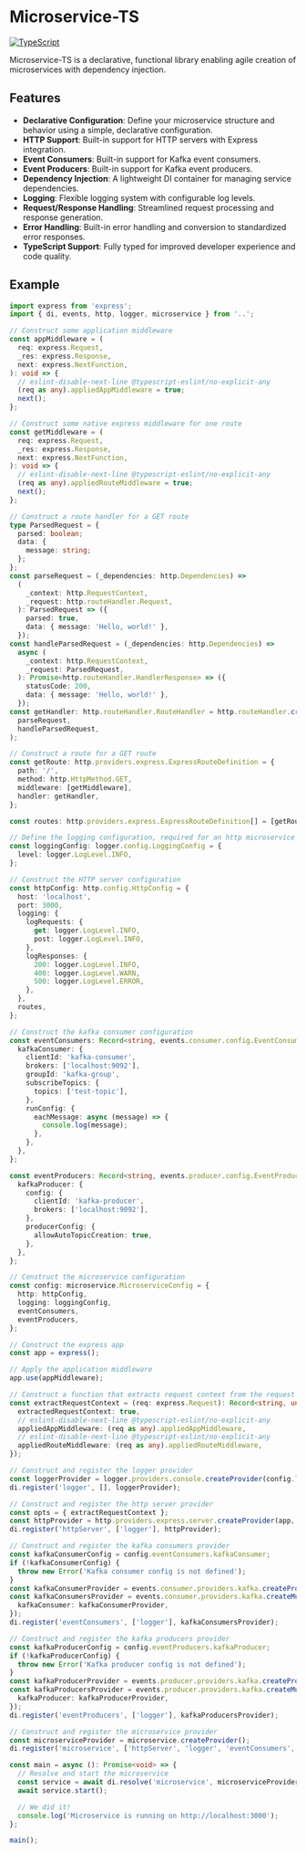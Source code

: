 # Microservice-TS

[![TypeScript](https://img.shields.io/badge/TypeScript-5.0+-blue.svg)](https://www.typescriptlang.org/)

Microservice-TS is a declarative, functional library enabling agile creation of microservices with dependency injection.

## Features

- **Declarative Configuration**: Define your microservice structure and behavior using a simple, declarative configuration.
- **HTTP Support**: Built-in support for HTTP servers with Express integration.
- **Event Consumers**: Built-in support for Kafka event consumers.
- **Event Producers**: Built-in support for Kafka event producers.
- **Dependency Injection**: A lightweight DI container for managing service dependencies.
- **Logging**: Flexible logging system with configurable log levels.
- **Request/Response Handling**: Streamlined request processing and response generation.
- **Error Handling**: Built-in error handling and conversion to standardized error responses.
- **TypeScript Support**: Fully typed for improved developer experience and code quality.

## Example

```typescript
import express from 'express';
import { di, events, http, logger, microservice } from '..';

// Construct some application middleware
const appMiddleware = (
  req: express.Request, 
  _res: express.Response, 
  next: express.NextFunction,
): void => {
  // eslint-disable-next-line @typescript-eslint/no-explicit-any
  (req as any).appliedAppMiddleware = true;
  next();
};

// Construct some native express middleware for one route
const getMiddleware = (
  req: express.Request, 
  _res: express.Response, 
  next: express.NextFunction,
): void => {
  // eslint-disable-next-line @typescript-eslint/no-explicit-any
  (req as any).appliedRouteMiddleware = true;
  next();
};

// Construct a route handler for a GET route
type ParsedRequest = {
  parsed: boolean;
  data: {
    message: string;
  };
};
const parseRequest = (_dependencies: http.Dependencies) =>
  (
    _context: http.RequestContext, 
    _request: http.routeHandler.Request,
  ): ParsedRequest => ({
    parsed: true,
    data: { message: 'Hello, world!' },
  });
const handleParsedRequest = (_dependencies: http.Dependencies) =>
  async (
    _context: http.RequestContext, 
    _request: ParsedRequest,
  ): Promise<http.routeHandler.HandlerResponse> => ({
    statusCode: 200,
    data: { message: 'Hello, world!' },
  });
const getHandler: http.routeHandler.RouteHandler = http.routeHandler.create(
  parseRequest,
  handleParsedRequest,
);

// Construct a route for a GET route
const getRoute: http.providers.express.ExpressRouteDefinition = {
  path: '/',
  method: http.HttpMethod.GET,
  middleware: [getMiddleware],
  handler: getHandler,
};

const routes: http.providers.express.ExpressRouteDefinition[] = [getRoute];

// Define the logging configuration, required for an http microservice
const loggingConfig: logger.config.LoggingConfig = {
  level: logger.LogLevel.INFO,
};

// Construct the HTTP server configuration
const httpConfig: http.config.HttpConfig = {
  host: 'localhost',
  port: 3000,
  logging: {
    logRequests: {
      get: logger.LogLevel.INFO,
      post: logger.LogLevel.INFO,
    },
    logResponses: {
      200: logger.LogLevel.INFO,
      400: logger.LogLevel.WARN,
      500: logger.LogLevel.ERROR,
    },
  },
  routes,
};

// Construct the kafka consumer configuration
const eventConsumers: Record<string, events.consumer.config.EventConsumerConfig> = {
  kafkaConsumer: {
    clientId: 'kafka-consumer',
    brokers: ['localhost:9092'],
    groupId: 'kafka-group',
    subscribeTopics: {
      topics: ['test-topic'],
    },
    runConfig: { 
      eachMessage: async (message) => {
        console.log(message);
      },
    },
  },
};

const eventProducers: Record<string, events.producer.config.EventProducerConfig> = {
  kafkaProducer: {
    config: {
      clientId: 'kafka-producer',
      brokers: ['localhost:9092'],
    },
    producerConfig: {
      allowAutoTopicCreation: true,
    },
  },
};

// Construct the microservice configuration
const config: microservice.MicroserviceConfig = {
  http: httpConfig,
  logging: loggingConfig,
  eventConsumers,
  eventProducers,
};

// Construct the express app
const app = express();

// Apply the application middleware
app.use(appMiddleware);

// Construct a function that extracts request context from the request
const extractRequestContext = (req: express.Request): Record<string, unknown> => ({
  extractedRequestContext: true,
  // eslint-disable-next-line @typescript-eslint/no-explicit-any
  appliedAppMiddleware: (req as any).appliedAppMiddleware,
  // eslint-disable-next-line @typescript-eslint/no-explicit-any
  appliedRouteMiddleware: (req as any).appliedRouteMiddleware,
});

// Construct and register the logger provider
const loggerProvider = logger.providers.console.createProvider(config.logging);
di.register('logger', [], loggerProvider);

// Construct and register the http server provider
const opts = { extractRequestContext };
const httpProvider = http.providers.express.server.createProvider(app, config.http, opts);
di.register('httpServer', ['logger'], httpProvider);

// Construct and register the kafka consumers provider
const kafkaConsumerConfig = config.eventConsumers.kafkaConsumer;
if (!kafkaConsumerConfig) {
  throw new Error('Kafka consumer config is not defined');
}
const kafkaConsumerProvider = events.consumer.providers.kafka.createProvider(kafkaConsumerConfig);
const kafkaConsumersProvider = events.consumer.providers.kafka.createMultiProvider({
  kafkaConsumer: kafkaConsumerProvider,
});
di.register('eventConsumers', ['logger'], kafkaConsumersProvider);

// Construct and register the kafka producers provider
const kafkaProducerConfig = config.eventProducers.kafkaProducer;
if (!kafkaProducerConfig) {
  throw new Error('Kafka producer config is not defined');
}
const kafkaProducerProvider = events.producer.providers.kafka.createProvider(kafkaProducerConfig);
const kafkaProducersProvider = events.producer.providers.kafka.createMultiProvider({
  kafkaProducer: kafkaProducerProvider,
});
di.register('eventProducers', ['logger'], kafkaProducersProvider);

// Construct and register the microservice provider
const microserviceProvider = microservice.createProvider();
di.register('microservice', ['httpServer', 'logger', 'eventConsumers', 'eventProducers'], microserviceProvider);

const main = async (): Promise<void> => {
  // Resolve and start the microservice
  const service = await di.resolve('microservice', microserviceProvider);
  await service.start();

  // We did it!
  console.log('Microservice is running on http://localhost:3000');
};

main();
```
